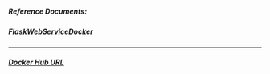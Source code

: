 ##### Reference Documents:
##### [FlaskWebServiceDocker](https://github.com/rahulvaish/ReferenceDocuments/blob/master/UnderstandingDocker/FlaskWebServiceDocker.docx)


<hr>

##### [Docker Hub URL](https://hub.docker.com/r/rahulvaish/flaskwebservicedocker/)

